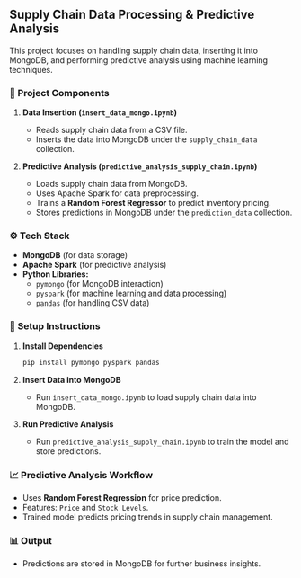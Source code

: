## Supply Chain Data Processing & Predictive Analysis

This project focuses on handling supply chain data, inserting it into MongoDB, and performing predictive analysis using machine learning techniques.

### 📌 Project Components

1. **Data Insertion (`insert_data_mongo.ipynb`)**  
   - Reads supply chain data from a CSV file.  
   - Inserts the data into MongoDB under the `supply_chain_data` collection.  

2. **Predictive Analysis (`predictive_analysis_supply_chain.ipynb`)**  
   - Loads supply chain data from MongoDB.  
   - Uses Apache Spark for data preprocessing.  
   - Trains a **Random Forest Regressor** to predict inventory pricing.  
   - Stores predictions in MongoDB under the `prediction_data` collection.  

### ⚙️ Tech Stack

- **MongoDB** (for data storage)  
- **Apache Spark** (for predictive analysis)  
- **Python Libraries:**
  - `pymongo` (for MongoDB interaction)
  - `pyspark` (for machine learning and data processing)
  - `pandas` (for handling CSV data)

### 🚀 Setup Instructions

1. **Install Dependencies**  
   ```sh
   pip install pymongo pyspark pandas
   ```

2. **Insert Data into MongoDB**  
   - Run `insert_data_mongo.ipynb` to load supply chain data into MongoDB.

3. **Run Predictive Analysis**  
   - Run `predictive_analysis_supply_chain.ipynb` to train the model and store predictions.

### 📈 Predictive Analysis Workflow

- Uses **Random Forest Regression** for price prediction.
- Features: `Price` and `Stock Levels`.
- Trained model predicts pricing trends in supply chain management.

### 📊 Output

- Predictions are stored in MongoDB for further business insights.